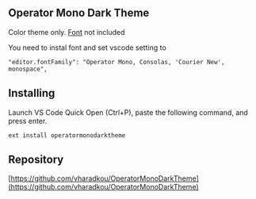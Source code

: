 ## Operator Mono Dark Theme 

Color theme only. [Font](https://www.typography.com/blog/introducing-operator) not included

You need to instal font and set vscode setting to 

```
"editor.fontFamily": "Operator Mono, Consolas, 'Courier New', monospace",
```

## Installing

Launch VS Code Quick Open (Ctrl+P), paste the following command, and press enter.

```
ext install operatormonodarktheme
```

## Repository

[https://github.com/vharadkou/OperatorMonoDarkTheme](https://github.com/vharadkou/OperatorMonoDarkTheme)
